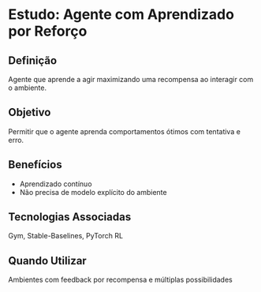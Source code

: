 # Estudo: Agente com Aprendizado por Reforço

## Definição
Agente que aprende a agir maximizando uma recompensa ao interagir com o ambiente.

## Objetivo
Permitir que o agente aprenda comportamentos ótimos com tentativa e erro.

## Benefícios
- Aprendizado contínuo
- Não precisa de modelo explícito do ambiente

## Tecnologias Associadas
Gym, Stable-Baselines, PyTorch RL

## Quando Utilizar
Ambientes com feedback por recompensa e múltiplas possibilidades

